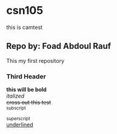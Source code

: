 # csn105
this is camtest

## Repo by: Foad Abdoul Rauf
This my first repository

### Third Header
**this will be bold**  
*italized*  
~~cross out this test~~  
<sub>subscript</sub>   

<sup>superscript</sup>  
<ins>underlined</ins>    
